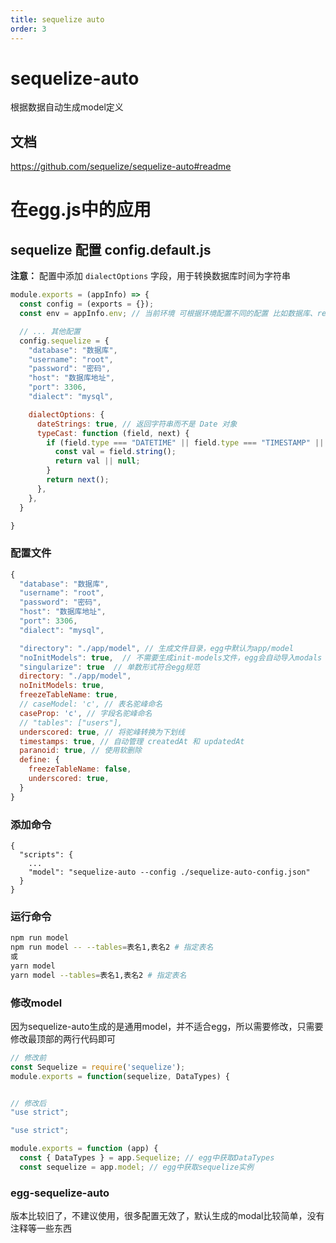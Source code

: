 ```yaml
---
title: sequelize auto
order: 3
---
```


# sequelize-auto

根据数据自动生成model定义

## 文档
https://github.com/sequelize/sequelize-auto#readme

# 在egg.js中的应用

## sequelize 配置 config.default.js

**注意：** 配置中添加 `dialectOptions` 字段，用于转换数据库时间为字符串

```js
module.exports = (appInfo) => {
  const config = (exports = {});
  const env = appInfo.env; // 当前环境 可根据环境配置不同的配置 比如数据库、redis等

  // ... 其他配置
  config.sequelize = {
    "database": "数据库",
    "username": "root",
    "password": "密码",
    "host": "数据库地址",
    "port": 3306,
    "dialect": "mysql",

    dialectOptions: {
      dateStrings: true, // 返回字符串而不是 Date 对象
      typeCast: function (field, next) {
        if (field.type === "DATETIME" || field.type === "TIMESTAMP" || field.type === 'DATE') { // 统一转换时间为字符串
          const val = field.string();
          return val || null;
        }
        return next();
      },
    },
  }

}
```

### 配置文件

```js
{
  "database": "数据库",
  "username": "root",
  "password": "密码",
  "host": "数据库地址",
  "port": 3306,
  "dialect": "mysql",

  "directory": "./app/model", // 生成文件目录，egg中默认为app/model
  "noInitModels": true,  // 不需要生成init-models文件，egg会自动导入modals
  "singularize": true  // 单数形式符合egg规范
  directory: "./app/model",
  noInitModels: true,
  freezeTableName: true,
  // caseModel: 'c', // 表名驼峰命名
  caseProp: 'c', // 字段名驼峰命名
  // "tables": ["users"],
  underscored: true, // 将驼峰转换为下划线
  timestamps: true, // 自动管理 createdAt 和 updatedAt
  paranoid: true, // 使用软删除
  define: {
    freezeTableName: false,
    underscored: true,
  }
}
```

### 添加命令
```json5
{
  "scripts": {
    ...
    "model": "sequelize-auto --config ./sequelize-auto-config.json"
  }
}
```

### 运行命令
```bash
npm run model
npm run model -- --tables=表名1,表名2 # 指定表名
或
yarn model
yarn model --tables=表名1,表名2 # 指定表名
```

### 修改model
因为sequelize-auto生成的是通用model，并不适合egg，所以需要修改，只需要修改最顶部的两行代码即可
```js
// 修改前
const Sequelize = require('sequelize');
module.exports = function(sequelize, DataTypes) {


// 修改后
"use strict";

"use strict";

module.exports = function (app) {
  const { DataTypes } = app.Sequelize; // egg中获取DataTypes
  const sequelize = app.model; // egg中获取sequelize实例

```

### egg-sequelize-auto
版本比较旧了，不建议使用，很多配置无效了，默认生成的modal比较简单，没有注释等一些东西